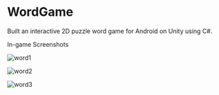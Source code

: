 # WordGame

Built an interactive 2D puzzle word game for Android on Unity using C#.

In-game Screenshots

![word1](https://user-images.githubusercontent.com/29862339/185572073-277a4745-5d8c-437f-934d-74e82b547ea4.png)

![word2](https://user-images.githubusercontent.com/29862339/185572095-e95d1c56-268a-4823-bf7a-36ee3b473cb0.png)

![word3](https://user-images.githubusercontent.com/29862339/185572100-9e814682-6782-44f8-b05e-c850cf4a8c1e.png)
